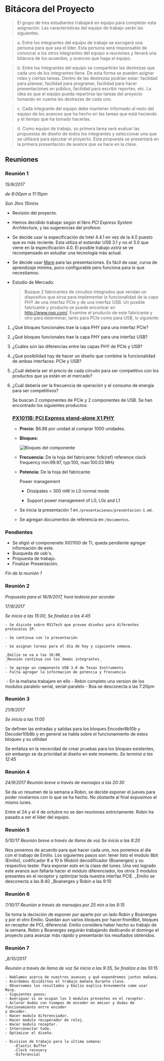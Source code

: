 # Bitácora del Proyecto

  > El grupo de tres estudiantes trabajará en equipo para completar esta asignación. Las características del equipo de trabajo serán las siguientes.

  > a. Entre los integrantes del equipo de trabajo se escogerá una persona para que sea el líder. Esta persona será responsable de convocar a los otros integrantes del equipo a reuniones y llevará una bitácora de los acuerdos, y avances que haga el equipo.

  > b. Entre los integrantes del equipo se compartirán las destrezas que cada uno de los integrantes tiene. De esta forma se pueden asignar roles y ciertas tareas. Dentro de las destrezas podrían estar: facilidad para planear, facilidad para programar, facilidad para hacer presentaciones en público, facilidad para escribir reportes, etc. La idea es que el equipo pueda repartirse las tareas del proyecto tomando en cuenta las destrezas de cada uno.

  > c. Cada integrante del equipo debe mantener informado al resto del equipo de los avances que ha hecho en las tareas que está haciendo y el tiempo que ha tomado hacerlas.

  > d. Como equipo de trabajo, su primera tarea será evaluar las propuestas de diseño de todos los integrantes y seleccionar una que se utilizará para ejecutar el proyecto. Esta propuesta se presentará en la primera presentación de avance que se hace en la clase.

  ## Reuniones

  ### Reunión 1
  _15/9/2017_

  _de 8:00pm a 11:15pm_

  _Son 3hrs 15mins_

   - Revisión del proyecto.

   - Hemos decidido trabajar según el libro _PCI Express System Architecture_, y las sugerencias del profesor.

   - Se decide usar la especificación de Intel 4.4.1 en vez de la 4.0 puesto que es más reciente. Esta utiliza el estandar USB 3.1 y no el 3.0 que viene en la especificación 4.0. El posible trabajo _extra_ se ve recompensado en estudiar una tecnología más actual.

   - Se decide usar [Marp](https://yhatt.github.io/marp/) para las presentaciones. Es fácil de usar, curva de aprendizaje mínima, poco configurable pero funciona para lo que necesitamos.

   - Estudio de Mercado:
     > Busque 2 fabricantes de circuitos integrados que vendan un dispositivo que sirva para implementar la funcionalidad de la capa PHY de una interfaz PCIe y de una interfaz USB. Un posible fabricante y producto se puede encontrar en http://www.nxp.com/. Examine el producto de este fabricante y otro para determinar, tanto para PCIe como para USB, lo siguiente:
1. ¿Qué bloques funcionales trae la capa PHY para una interfaz PCIe?
2. ¿Qué bloques funcionales trae la capa PHY para una interfaz USB?
3. ¿Cuáles son las diferencias entre las capas PHY de PCIe y USB?
4. ¿Qué posibilidad hay de hacer un diseño que combine la funcionalidad de ambas
interfaces: PCIe y USB?
5. ¿Cuál debería ser el precio de cada circuito para ser competitivo con los productos que ya
están en el mercado?
6. ¿Cuál debería ser la frecuencia de operación y el consumo de energía para ser
competitivos?

     Se buscan 2 componentes de PCIe y 2 componentes de USB.
     Se han encontrado los siguientes productos:
     ### [PX1011B: PCI Express stand-alone X1 PHY](https://www.nxp.com/products/interfaces/pci-express/pci-express-stand-alone-x1-phy:PX1011B)

     - __Precio:__ $6.88 por unidad al comprar 1000 unidades.
     - __Bloques:__

       ![Bloques del componente](https://www.nxp.com/assets/images/en/block-diagrams/002aac211.gif)

     - __Frecuencia:__ De la hoja del fabricante: fclk(ref) reference clock frequency min:99.97, typ:100, max:100.03 MHz

     - __Potencia:__ De la hoja del fabricante:

       Power management

       - Dissipates < 300 mW in L0 normal mode

       - Support power management of L0, L0s and L1

   - Se inicia la presentación 1 en ```/presentaciones/presentacion-1.md```.

   - Se agregan documentos de referencia en ```/documentos```.

  ### Pendientes

   - Se eligió el componenete XIO1100 de TI, queda pendiente agregar información de este.
   - Busqueda de usb's.
   - Propuesta de trabajo.
   - Finalizar Presentación.

  _Fin de la reunión 1_

  ### Reunión 2

  _Propuesta para el 16/9/2017, hora todavía por acordar_

  _17/9/2017_

  _Se inicia a las 15:00, Se finaliza a las 4:45_

    - Se discute sobre M31Tech que provee diseños para diferentes protocolos IP.

    - Se continua con la presentación

    - Se asignan tareas para el día de hoy y siguiente semana.

    _Emilio se va a las 16:00_
    _Reunión continua con los demás integrantes_

    - Se agrego un componente USB 3.0 de Texas Instruments
    - Falta agregar la informacion de potencia y frecuencia
    - En la mañana trabajare en ello
    - Robin completo una version de los modulos paralelo-serial, serial-paralelo
    - Boa se desconecta a las 7:20pm
    
  ### Reunión 3

  _21/9/2017_

  _Se inicia a las 11:00_

  Se definen las entradas y salidas para los bloques
  Encoder8b10b y Decoder10b8b y en general se habla
  sobre el funcionamiento de estos bloques y su utilidad

  Se enfatiza en la nececidad de crear pruebas para los
  bloques existentes, sin embargo se da prioridad al
  diseño en este momento.
  _Se termina a las 12:45_

  ### Reunión 4

  _24/9/2017_
  _Reunión breve a través de mensajes a las 20:30_

  Se da un resumen de la semana a Robin, se decide
  exponer el jueves para poder nivelarnos con lo que
  se ha hecho.
  No obstante al final expusimos el mismo lunes.

  Entre el 24 y el 4 de octubre no se dan reuniones estrictamente.
  Robin ha pasado a ser el líder del equipo.

  ### Reunión 5

  _5/10/17_
  _Reunión breve a través de llama de voz_
  _Se inicia a las 8:20_

  Nos ponemos de acuerdo para qué hacer cada uno,
  nos ponemos al día con el trabajo de Emilio.
  Los siguientes pasos son: tener listo el modulo 8bit (Emilio), codificador 8 a 10 b (Robin)
  decodificador (Boanerges) y su respectivo tester.
  Para exponer esto en la clase del lunes.
  Una vez logrado este avance aun faltaría hacer el módulo diferenciador, los otros 3 modulos 
  presentes en el receptor y optimizar toda nuestra interfaz PCIE.
  _Emilio se desconecta a las 8:40
  _Boanerges y Robin a las 9:10

  ### Reunión 6

  _7/10/17_
  _Reunión a través de mensajes por 25 min a las 9:15_

  Se toma la decisción de exponer por aparte por un lado Robin y Boanerges y por el otro Emilio.
  Quedan aun varios bloques por hacer:from8bit, bloques en receptor de PCI, diferencial.
  Emilio considera haber hecho su trabajo de la semana.
  Robin y Boanerges seguirán trabajando dedicando el domingo el proyecto para avanzar más rápido y
  presentarán los resultados obtenidos.
  

### Reunión 7

  _8/10/2017

  _Reunión  a través de llama de voz_
  _Se inicia a las 9:35, Se finaliza a las 10:15_

    - Hablamos acerca de nuestros avances y qué expondremos juntos mañana.
    - Acordamos dividirnos el trabajo mañana durante clase.
    - Observamos los resultados y Emilio explica brevemente como usar Marp.
    - Siguientes pasos:
	- Averiguar si se ocupan los 3 modulos presentes en el receptor.
	- Aclarar dudas con tiempos de encoder en emisor y dudas de funcionamiento entre encoder
	y decoder.
	- Hacer modulo diferenciador.
	- Hacer modulo recuperador de reloj.
	- Hacer modulo receptor.
	- Interconectar todo.
	- Optimizar el diseño.

	- Division de trabajo para la ultima semana:
		-Elastic Buffer
		-Clock recovery
		-Diferencial
